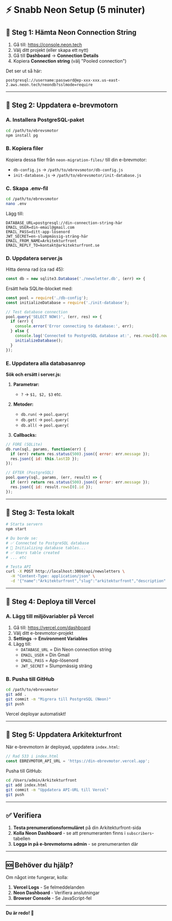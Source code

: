 # ⚡ Snabb Neon Setup (5 minuter)

## 🎯 Steg 1: Hämta Neon Connection String

1. Gå till: https://console.neon.tech
2. Välj ditt projekt (eller skapa ett nytt)
3. Gå till **Dashboard** → **Connection Details**
4. Kopiera **Connection string** (välj "Pooled connection")

Det ser ut så här:
```
postgresql://username:password@ep-xxx-xxx.us-east-2.aws.neon.tech/neondb?sslmode=require
```

---

## 🔧 Steg 2: Uppdatera e-brevmotorn

### **A. Installera PostgreSQL-paket**
```bash
cd /path/to/ebrevsmotor
npm install pg
```

### **B. Kopiera filer**
Kopiera dessa filer från `neon-migration-files/` till din e-brevmotor:
- `db-config.js` → `/path/to/ebrevsmotor/db-config.js`
- `init-database.js` → `/path/to/ebrevsmotor/init-database.js`

### **C. Skapa .env-fil**
```bash
cd /path/to/ebrevsmotor
nano .env
```

Lägg till:
```
DATABASE_URL=postgresql://din-connection-string-här
EMAIL_USER=din-email@gmail.com
EMAIL_PASS=ditt-app-lösenord
JWT_SECRET=en-slumpmässig-sträng-här
EMAIL_FROM_NAME=Arkitekturfront
EMAIL_REPLY_TO=kontakt@arkitekturfront.se
```

### **D. Uppdatera server.js**

Hitta denna rad (ca rad 45):
```javascript
const db = new sqlite3.Database('./newsletter.db', (err) => {
```

Ersätt hela SQLite-blocket med:
```javascript
const pool = require('./db-config');
const initializeDatabase = require('./init-database');

// Test database connection
pool.query('SELECT NOW()', (err, res) => {
  if (err) {
    console.error('Error connecting to database:', err);
  } else {
    console.log('Connected to PostgreSQL database at:', res.rows[0].now);
    initializeDatabase();
  }
});
```

### **E. Uppdatera alla databasanrop**

**Sök och ersätt i server.js:**

1. **Parametrar:**
   - `?` → `$1, $2, $3` etc.

2. **Metoder:**
   - `db.run(` → `pool.query(`
   - `db.get(` → `pool.query(`
   - `db.all(` → `pool.query(`

3. **Callbacks:**
```javascript
// FÖRE (SQLite)
db.run(sql, params, function(err) {
  if (err) return res.status(500).json({ error: err.message });
  res.json({ id: this.lastID });
});

// EFTER (PostgreSQL)
pool.query(sql, params, (err, result) => {
  if (err) return res.status(500).json({ error: err.message });
  res.json({ id: result.rows[0].id });
});
```

---

## 🧪 Steg 3: Testa lokalt

```bash
# Starta servern
npm start

# Du borde se:
# ✅ Connected to PostgreSQL database
# 🔧 Initializing database tables...
# ✅ Users table created
# ... etc

# Testa API
curl -X POST http://localhost:3000/api/newsletters \
  -H "Content-Type: application/json" \
  -d '{"name":"Arkitekturfront","slug":"arkitekturfront","description":"Arkitektur"}'
```

---

## 🚀 Steg 4: Deploya till Vercel

### **A. Lägg till miljövariabler på Vercel**
1. Gå till: https://vercel.com/dashboard
2. Välj ditt e-brevmotor-projekt
3. **Settings** → **Environment Variables**
4. Lägg till:
   - `DATABASE_URL` = Din Neon connection string
   - `EMAIL_USER` = Din Gmail
   - `EMAIL_PASS` = App-lösenord
   - `JWT_SECRET` = Slumpmässig sträng

### **B. Pusha till GitHub**
```bash
cd /path/to/ebrevsmotor
git add .
git commit -m "Migrera till PostgreSQL (Neon)"
git push
```

Vercel deployar automatiskt!

---

## 🔗 Steg 5: Uppdatera Arkitekturfront

När e-brevmotorn är deployad, uppdatera `index.html`:

```javascript
// Rad 533 i index.html
const EBREVMOTOR_API_URL = 'https://din-ebrevmotor.vercel.app';
```

Pusha till GitHub:
```bash
cd /Users/admin/Arkitekturfront
git add index.html
git commit -m "Uppdatera API-URL till Vercel"
git push
```

---

## ✅ Verifiera

1. **Testa prenumerationsformuläret** på din Arkitekturfront-sida
2. **Kolla Neon Dashboard** - se att prenumeranten finns i `subscribers`-tabellen
3. **Logga in på e-brevmotorns admin** - se prenumeranten där

---

## 🆘 Behöver du hjälp?

Om något inte fungerar, kolla:
1. **Vercel Logs** - Se felmeddelanden
2. **Neon Dashboard** - Verifiera anslutningar
3. **Browser Console** - Se JavaScript-fel

---

**Du är redo! 🎉**
